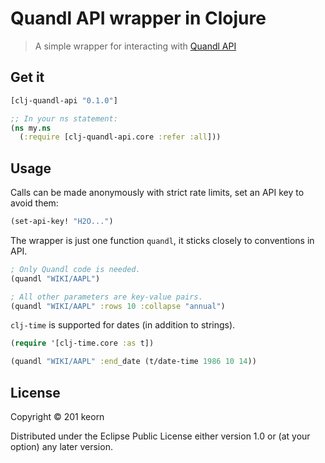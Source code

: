 Quandl API wrapper in Clojure 
===================================

> A simple wrapper for interacting with [Quandl API](https://www.quandl.com/docs/api)

## Get it
```clojure
[clj-quandl-api "0.1.0"]

;; In your ns statement:
(ns my.ns
  (:require [clj-quandl-api.core :refer :all]))
```

## Usage

Calls can be made anonymously with strict rate limits,
set an API key to avoid them:
```clojure
(set-api-key! "H2O...")
```

The wrapper is just one function `quandl`, it sticks closely to conventions in API.
```clojure
; Only Quandl code is needed.
(quandl "WIKI/AAPL")

; All other parameters are key-value pairs.
(quandl "WIKI/AAPL" :rows 10 :collapse "annual")
```

`clj-time` is supported for dates (in addition to strings).
```clojure
(require '[clj-time.core :as t])

(quandl "WIKI/AAPL" :end_date (t/date-time 1986 10 14))
```

## License

Copyright © 201 keorn

Distributed under the Eclipse Public License either version 1.0 or (at
your option) any later version.
